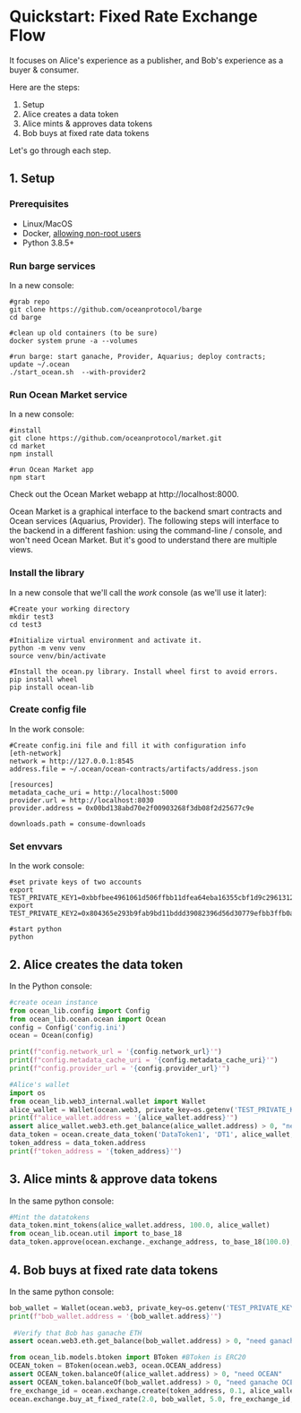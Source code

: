 <!--
Copyright 2021 Ocean Protocol Foundation
SPDX-License-Identifier: Apache-2.0
-->

# Quickstart: Fixed Rate Exchange Flow

It focuses on Alice's experience as a publisher, and Bob's experience as a buyer & consumer.

Here are the steps:

1.  Setup
2.  Alice creates a data token
3.  Alice mints & approves data tokens
4.  Bob buys at fixed rate data tokens

Let's go through each step.

## 1. Setup

### Prerequisites

-   Linux/MacOS
-   Docker, [allowing non-root users](https://www.thegeekdiary.com/run-docker-as-a-non-root-user/)
-   Python 3.8.5+

### Run barge services

In a new console:

```console
#grab repo
git clone https://github.com/oceanprotocol/barge
cd barge

#clean up old containers (to be sure)
docker system prune -a --volumes

#run barge: start ganache, Provider, Aquarius; deploy contracts; update ~/.ocean
./start_ocean.sh  --with-provider2
```

### Run Ocean Market service

In a new console:

```console
#install
git clone https://github.com/oceanprotocol/market.git
cd market
npm install

#run Ocean Market app
npm start
```

Check out the Ocean Market webapp at http://localhost:8000.

Ocean Market is a graphical interface to the backend smart contracts and Ocean services (Aquarius, Provider). The following steps will interface to the backend in a different fashion: using the command-line / console, and won't need Ocean Market. But it's good to understand there are multiple views.

### Install the library

In a new console that we'll call the _work_ console (as we'll use it later):

```console
#Create your working directory
mkdir test3
cd test3

#Initialize virtual environment and activate it.
python -m venv venv
source venv/bin/activate

#Install the ocean.py library. Install wheel first to avoid errors.
pip install wheel
pip install ocean-lib
```

### Create config file

In the work console:

```console
#Create config.ini file and fill it with configuration info
[eth-network]
network = http://127.0.0.1:8545
address.file = ~/.ocean/ocean-contracts/artifacts/address.json

[resources]
metadata_cache_uri = http://localhost:5000
provider.url = http://localhost:8030
provider.address = 0x00bd138abd70e2f00903268f3db08f2d25677c9e

downloads.path = consume-downloads
```

### Set envvars

In the work console:
```console
#set private keys of two accounts
export TEST_PRIVATE_KEY1=0xbbfbee4961061d506ffbb11dfea64eba16355cbf1d9c29613126ba7fec0aed5d
export TEST_PRIVATE_KEY2=0x804365e293b9fab9bd11bddd39082396d56d30779efbb3ffb0a6089027902c4a

#start python
python
```

## 2. Alice creates the data token


In the Python console:
```python
#create ocean instance
from ocean_lib.config import Config
from ocean_lib.ocean.ocean import Ocean
config = Config('config.ini')
ocean = Ocean(config)

print(f"config.network_url = '{config.network_url}'")
print(f"config.metadata_cache_uri = '{config.metadata_cache_uri}'")
print(f"config.provider_url = '{config.provider_url}'")

#Alice's wallet
import os
from ocean_lib.web3_internal.wallet import Wallet
alice_wallet = Wallet(ocean.web3, private_key=os.getenv('TEST_PRIVATE_KEY1'))
print(f"alice_wallet.address = '{alice_wallet.address}'")
assert alice_wallet.web3.eth.get_balance(alice_wallet.address) > 0, "need ETH"
data_token = ocean.create_data_token('DataToken1', 'DT1', alice_wallet, blob=ocean.config.metadata_cache_uri)
token_address = data_token.address
print(f"token_address = '{token_address}'")
```

## 3. Alice mints & approve data tokens

In the same python console:
```python
#Mint the datatokens
data_token.mint_tokens(alice_wallet.address, 100.0, alice_wallet)
from ocean_lib.ocean.util import to_base_18
data_token.approve(ocean.exchange._exchange_address, to_base_18(100.0), alice_wallet)
```

## 4. Bob buys at fixed rate data tokens


In the same python console:
```python
bob_wallet = Wallet(ocean.web3, private_key=os.getenv('TEST_PRIVATE_KEY2'))
print(f"bob_wallet.address = '{bob_wallet.address}'")
 
 #Verify that Bob has ganache ETH
assert ocean.web3.eth.get_balance(bob_wallet.address) > 0, "need ganache ETH"

from ocean_lib.models.btoken import BToken #BToken is ERC20
OCEAN_token = BToken(ocean.web3, ocean.OCEAN_address)
assert OCEAN_token.balanceOf(alice_wallet.address) > 0, "need OCEAN"
assert OCEAN_token.balanceOf(bob_wallet.address) > 0, "need ganache OCEAN"
fre_exchange_id = ocean.exchange.create(token_address, 0.1, alice_wallet)
ocean.exchange.buy_at_fixed_rate(2.0, bob_wallet, 5.0, fre_exchange_id, token_address, alice_wallet.address)
```
